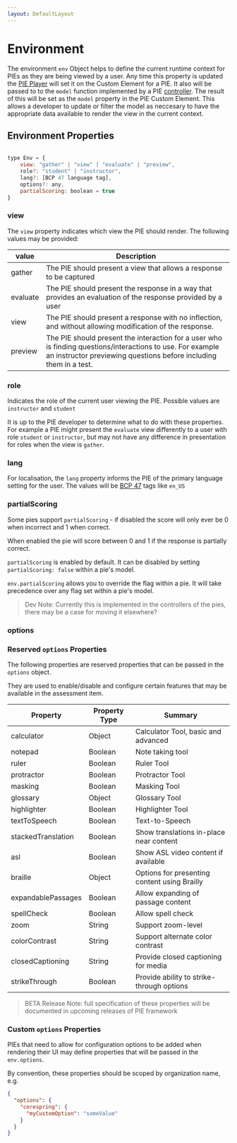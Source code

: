 ```yaml
---
layout: DefaultLayout
---
```


# Environment

The environment `env` Object helps to define the current runtime context for PIEs as they are being viewed by a user.
Any time this property is updated the [PIE Player](../pie-player.md) will set it on the Custom Element for a PIE. It also will be passed to to the `model` function implemented by a PIE [controller](controller.md). The result of this will be set as the `model` property in the PIE Custom Element. This allows a developer to update or filter the model as neccesary to have the appropriate data available to render the view in the current context.

## Environment Properties

```javascript

type Env = {
    view: "gather" | "view" | "evaluate" | "preview",
    role?: "student" | "instructor",
    lang?: [BCP 47 language tag],
    options?: any,
    partialScoring: boolean = true
}

```

### view

The `view` property indicates which view the PIE should render. The following values may be provided:

| value    | Description                                                                                                                                                                     |
| -------- | ------------------------------------------------------------------------------------------------------------------------------------------------------------------------------- |
| gather   | The PIE should present a view that allows a response to be captured                                                                                                             |
| evaluate | The PIE should present the response in a way that provides an evaluation of the response provided by a user                                                                     |
| view     | The PIE should present a response with no inflection, and without allowing modification of the response.                                                                        |
| preview  | The PIE should present the interaction for a user who is finding questions/interactions to use. For example an instructor previewing questions before including them in a test. |

### role

Indicates the role of the current user viewing the PIE.
Possible values are `instructor` and `student`

It is up to the PIE developer to determine what to do with these properties. For example a PIE might present the `evaluate` view differently to a user with role `student` or `instructor`, but may not have any difference in presentation for roles when the view is `gather`.

### lang

For localisation, the `lang` property informs the PIE of the primary language setting for the user.
The values will be [BCP 47](https://www.w3.org/International/articles/language-tags/) tags like `en_US`

### partialScoring

Some pies support `partialScoring` - if disabled the score will only ever be 0 when incorrect and 1 when correct.

When enabled the pie will score between 0 and 1 if the response is partially correct.

`partialScoring` is enabled by default. It can be disabled by setting `partialScoring: false` within a pie's model.

`env.partialScoring` allows you to override the flag within a pie. It will take precedence over any flag set within a pie's model.

> Dev Note: Currently this is implemented in the controllers of the pies, there may be a case for moving it elsewhere?

### options

### Reserved `options` Properties

The following properties are reserved properties that can be passed in the `options` object.

They are used to enable/disable and configure certain features that may be available in the assessment item.

| Property           | Property Type | Summary                                      |
| ------------------ | ------------- | -------------------------------------------- |
| calculator         | Object        | Calculator Tool, basic and advanced          |
| notepad            | Boolean       | Note taking tool                             |
| ruler              | Boolean       | Ruler Tool                                   |
| protractor         | Boolean       | Protractor Tool                              |
| masking            | Boolean       | Masking Tool                                 |
| glossary           | Object        | Glossary Tool                                |
| highlighter        | Boolean       | Highlighter Tool                             |
| textToSpeech       | Boolean       | Text-to-Speech                               |
| stackedTranslation | Boolean       | Show translations in-place near content      |
| asl                | Boolean       | Show ASL video content if available          |
| braille            | Object        | Options for presenting content using Brailly |
| expandablePassages | Boolean       | Allow expanding of passage content           |
| spellCheck         | Boolean       | Allow spell check                            |
| zoom               | String        | Support zoom-level                           |
| colorContrast      | String        | Support alternate color contrast             |
| closedCaptioning   | String        | Provide closed captioning for media          |
| strikeThrough      | Boolean       | Provide ability to strike-through options    |

> BETA Release Note: full specification of these properties will be documented in upcoming releases of PIE framework

### Custom `options` Properties

PIEs that need to allow for configuration options to be added when rendering their UI may define properties that will be passed in the `env.options`.

By convention, these properties should be scoped by organization name, e.g.

```json
{
  "options": {
    "corespring": {
      "myCustomOption": "someValue"
    }
  }
}
```
